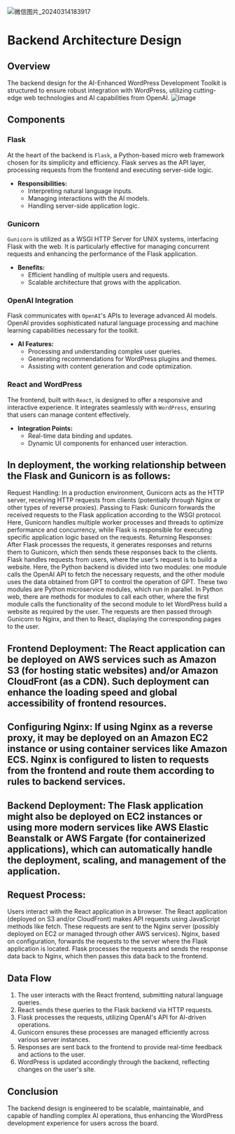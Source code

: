 ![微信图片_20240314183917](https://github.com/ZIYANGSONG2003/AI-Enhanced-WordPress-Development-Toolkit/assets/110000045/6154d38d-453d-4190-afc6-bc42248694de)
# Backend Architecture Design

## Overview

The backend design for the AI-Enhanced WordPress Development Toolkit is structured to ensure robust integration with WordPress, utilizing cutting-edge web technologies and AI capabilities from OpenAI.
![image](https://github.com/ZIYANGSONG2003/AI-Enhanced-WordPress-Development-Toolkit/assets/110000045/555af370-94cd-4cad-be6c-65e7018e78af)

## Components

### Flask

At the heart of the backend is `Flask`, a Python-based micro web framework chosen for its simplicity and efficiency. Flask serves as the API layer, processing requests from the frontend and executing server-side logic.

- **Responsibilities:**
  - Interpreting natural language inputs.
  - Managing interactions with the AI models.
  - Handling server-side application logic.

### Gunicorn

`Gunicorn` is utilized as a WSGI HTTP Server for UNIX systems, interfacing Flask with the web. It is particularly effective for managing concurrent requests and enhancing the performance of the Flask application.

- **Benefits:**
  - Efficient handling of multiple users and requests.
  - Scalable architecture that grows with the application.

### OpenAI Integration

Flask communicates with `OpenAI`'s APIs to leverage advanced AI models. OpenAI provides sophisticated natural language processing and machine learning capabilities necessary for the toolkit.

- **AI Features:**
  - Processing and understanding complex user queries.
  - Generating recommendations for WordPress plugins and themes.
  - Assisting with content generation and code optimization.

### React and WordPress

The frontend, built with `React`, is designed to offer a responsive and interactive experience. It integrates seamlessly with `WordPress`, ensuring that users can manage content effectively.

- **Integration Points:**
  - Real-time data binding and updates.
  - Dynamic UI components for enhanced user interaction.



## In deployment, the working relationship between the Flask and Gunicorn is as follows:

Request Handling: In a production environment, Gunicorn acts as the HTTP server, receiving HTTP requests from clients (potentially through Nginx or other types of reverse proxies).
Passing to Flask: Gunicorn forwards the received requests to the Flask application according to the WSGI protocol. Here, Gunicorn handles multiple worker processes and threads to optimize performance and concurrency, while Flask is responsible for executing specific application logic based on the requests.
Returning Responses: After Flask processes the requests, it generates responses and returns them to Gunicorn, which then sends these responses back to the clients.
Flask handles requests from users, where the user's request is to build a website. Here, the Python backend is divided into two modules: one module calls the OpenAI API to fetch the necessary requests, and the other module uses the data obtained from GPT to control the operation of GPT. These two modules are Python microservice modules, which run in parallel. In Python web, there are methods for modules to call each other, where the first module calls the functionality of the second module to let WordPress build a website as required by the user. The requests are then passed through Gunicorn to Nginx, and then to React, displaying the corresponding pages to the user.

##  Frontend Deployment: The React application can be deployed on AWS services such as Amazon S3 (for hosting static websites) and/or Amazon CloudFront (as a CDN). Such deployment can enhance the loading speed and global accessibility of frontend resources.

##  Configuring Nginx: If using Nginx as a reverse proxy, it may be deployed on an Amazon EC2 instance or using container services like Amazon ECS. Nginx is configured to listen to requests from the frontend and route them according to rules to backend services.

##  Backend Deployment: The Flask application might also be deployed on EC2 instances or using more modern services like AWS Elastic Beanstalk or AWS Fargate (for containerized applications), which can automatically handle the deployment, scaling, and management of the application.

##  Request Process:

Users interact with the React application in a browser.
The React application (deployed on S3 and/or CloudFront) makes API requests using JavaScript methods like fetch.
These requests are sent to the Nginx server (possibly deployed on EC2 or managed through other AWS services).
Nginx, based on configuration, forwards the requests to the server where the Flask application is located.
Flask processes the requests and sends the response data back to Nginx, which then passes this data back to the frontend.

## Data Flow

1. The user interacts with the React frontend, submitting natural language queries.
2. React sends these queries to the Flask backend via HTTP requests.
3. Flask processes the requests, utilizing OpenAI's API for AI-driven operations.
4. Gunicorn ensures these processes are managed efficiently across various server instances.
5. Responses are sent back to the frontend to provide real-time feedback and actions to the user.
6. WordPress is updated accordingly through the backend, reflecting changes on the user's site.

## Conclusion

The backend design is engineered to be scalable, maintainable, and capable of handling complex AI operations, thus enhancing the WordPress development experience for users across the board.
